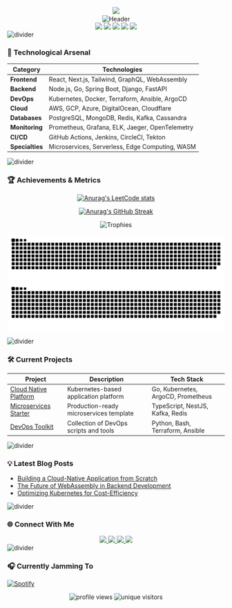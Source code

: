 <div align="center">
  <img src="https://raw.githubusercontent.com/Anurag-xo/Anurag-xo/main/assets/techwave.gif" width="150px"/>
  
  <div align="center">
    <picture>
      <source media="(prefers-color-scheme: dark)" srcset="https://readme-typing-svg.demolab.com?font=Space+Mono&weight=700&size=26&duration=3000&pause=1000&color=58A6FF&center=true&vCenter=true&width=500&lines=Anurag+Singh;Full-Stack+Alchemist;DevOps+Architect;Cloud+Native+Wizard;Turning+Coffee+Into+Code">
      <source media="(prefers-color-scheme: light)" srcset="https://readme-typing-svg.demolab.com?font=Space+Mono&weight=700&size=26&duration=3000&pause=1000&color=1F6FEB&center=true&vCenter=true&width=500&lines=Anurag+Singh;Full-Stack+Alchemist;DevOps+Architect;Cloud+Native+Wizard;Turning+Coffee+Into+Code">
      <img src="https://readme-typing-svg.demolab.com?font=Space+Mono&weight=700&size=26&duration=3000&pause=1000&color=58A6FF&center=true&vCenter=true&width=500&lines=Anurag+Singh;Full-Stack+Alchemist;DevOps+Architect;Cloud+Native+Wizard;Turning+Coffee+Into+Code" alt="Header"/>
    </picture>
  </div>
  
  <div>
    <img src="https://img.shields.io/badge/TypeScript-3178C6?style=flat&logo=typescript&logoColor=white"/>
    <img src="https://img.shields.io/badge/Go-00ADD8?style=flat&logo=go&logoColor=white"/>
    <img src="https://img.shields.io/badge/Python-3776AB?style=flat&logo=python&logoColor=white"/>
    <img src="https://img.shields.io/badge/Rust-000000?style=flat&logo=rust&logoColor=white"/>
    <img src="https://img.shields.io/badge/Java-007396?style=flat&logo=openjdk&logoColor=white"/>
  </div>
</div>

<img src="https://raw.githubusercontent.com/Anurag-xo/Anurag-xo/main/assets/divider.svg" alt="divider"/>

### 🚀 **Technological Arsenal**

<div align="center">
  
| **Category**       | **Technologies** |
|--------------------|------------------|
| **Frontend**       | React, Next.js, Tailwind, GraphQL, WebAssembly |
| **Backend**        | Node.js, Go, Spring Boot, Django, FastAPI |
| **DevOps**         | Kubernetes, Docker, Terraform, Ansible, ArgoCD |
| **Cloud**          | AWS, GCP, Azure, DigitalOcean, Cloudflare |
| **Databases**      | PostgreSQL, MongoDB, Redis, Kafka, Cassandra |
| **Monitoring**     | Prometheus, Grafana, ELK, Jaeger, OpenTelemetry |
| **CI/CD**          | GitHub Actions, Jenkins, CircleCI, Tekton |
| **Specialties**    | Microservices, Serverless, Edge Computing, WASM |

</div>

<img src="https://raw.githubusercontent.com/Anurag-xo/Anurag-xo/main/assets/divider.svg" alt="divider"/>

### 🏆 **Achievements & Metrics**

<div align="center">
  
  [![Anurag's LeetCode stats](https://leetcode-stats-six.vercel.app/api?username=yourleetcode&theme=dark)](https://leetcode.com/yourleetcode/)
  
  [![Anurag's GitHub Streak](https://streak-stats.demolab.com?user=Anurag-xo&theme=github-dark&border_radius=10&mode=weekly)](https://git.io/streak-stats)
  
  <picture>
    <source media="(prefers-color-scheme: dark)" srcset="https://github-profile-trophy.vercel.app/?username=Anurag-xo&theme=onedark&row=2&column=4">
    <source media="(prefers-color-scheme: light)" srcset="https://github-profile-trophy.vercel.app/?username=Anurag-xo&theme=flat&row=2&column=4">
    <img src="https://github-profile-trophy.vercel.app/?username=Anurag-xo&theme=onedark&row=2&column=4" alt="Trophies"/>
  </picture>
  
  ![3D Contribution](https://raw.githubusercontent.com/Anurag-xo/Anurag-xo/output/github-contribution-grid-snake-dark.svg#gh-dark-mode-only)
  ![3D Contribution](https://raw.githubusercontent.com/Anurag-xo/Anurag-xo/output/github-contribution-grid-snake.svg#gh-light-mode-only)
</div>

<img src="https://raw.githubusercontent.com/Anurag-xo/Anurag-xo/main/assets/divider.svg" alt="divider"/>

### 🛠️ **Current Projects**

<div align="center">
  
| Project | Description | Tech Stack |
|---------|-------------|------------|
| [Cloud Native Platform](https://github.com/Anurag-xo/cloud-native-platform) | Kubernetes-based application platform | Go, Kubernetes, ArgoCD, Prometheus |
| [Microservices Starter](https://github.com/Anurag-xo/microservices-starter) | Production-ready microservices template | TypeScript, NestJS, Kafka, Redis |
| [DevOps Toolkit](https://github.com/Anurag-xo/devops-toolkit) | Collection of DevOps scripts and tools | Python, Bash, Terraform, Ansible |

</div>

<img src="https://raw.githubusercontent.com/Anurag-xo/Anurag-xo/main/assets/divider.svg" alt="divider"/>

### 💡 **Latest Blog Posts**
<!-- BLOG-POST-LIST:START -->
- [Building a Cloud-Native Application from Scratch](https://yourblog.com/cloud-native)
- [The Future of WebAssembly in Backend Development](https://yourblog.com/wasm-backend)
- [Optimizing Kubernetes for Cost-Efficiency](https://yourblog.com/k8s-cost)
<!-- BLOG-POST-LIST:END -->

<img src="https://raw.githubusercontent.com/Anurag-xo/Anurag-xo/main/assets/divider.svg" alt="divider"/>

### 🌐 **Connect With Me**

<div align="center">
  <a href="https://linkedin.com/in/yourprofile">
    <img src="https://img.shields.io/badge/LinkedIn-0A66C2?style=for-the-badge&logo=linkedin&logoColor=white"/>
  </a>
  <a href="https://twitter.com/yourhandle">
    <img src="https://img.shields.io/badge/Twitter-1DA1F2?style=for-the-badge&logo=twitter&logoColor=white"/>
  </a>
  <a href="https://yourwebsite.com">
    <img src="https://img.shields.io/badge/Portfolio-FF4088?style=for-the-badge&logo=hugo&logoColor=white"/>
  </a>
  <a href="mailto:your@email.com">
    <img src="https://img.shields.io/badge/Email-EA4335?style=for-the-badge&logo=gmail&logoColor=white"/>
  </a>
</div>

<img src="https://raw.githubusercontent.com/Anurag-xo/Anurag-xo/main/assets/divider.svg" alt="divider"/>

### 🎧 **Currently Jamming To**

[![Spotify](https://novatorem.vercel.app/api/spotify?background_color=0d1117&border_color=ffffff)](https://open.spotify.com/user/yourprofile)

<div align="center">
  <img src="https://komarev.com/ghpvc/?username=Anurag-xo&label=Profile+Views&color=0e75b6&style=flat" alt="profile views"/>
  <img src="https://visitor-badge.glitch.me/badge?page_id=Anurag-xo.visitor-badge" alt="unique visitors"/>
</div>
